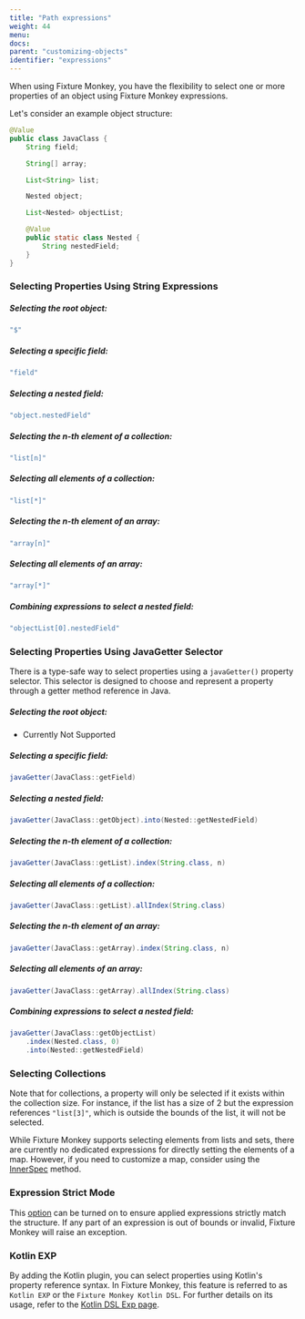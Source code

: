 ```yaml
---
title: "Path expressions"
weight: 44
menu:
docs:
parent: "customizing-objects"
identifier: "expressions"
---
```


When using Fixture Monkey, you have the flexibility to select one or more properties of an object using Fixture Monkey expressions.

Let's consider an example object structure:

```java
@Value
public class JavaClass {
    String field;

    String[] array;

    List<String> list;

    Nested object;

    List<Nested> objectList;

    @Value
    public static class Nested {
        String nestedField;
    }
}
```


### Selecting Properties Using String Expressions

##### Selecting the root object:
```java
"$"
```

##### Selecting a specific field:
```java
"field"
```

##### Selecting a nested field:
```java
"object.nestedField"
```

##### Selecting the n-th element of a collection:
```java
"list[n]"
```

##### Selecting all elements of a collection:
```java
"list[*]"
```

##### Selecting the n-th element of an array:
```java
"array[n]"
```

##### Selecting all elements of an array:
```java
"array[*]"
```

##### Combining expressions to select a nested field:
```java
"objectList[0].nestedField"
```

### Selecting Properties Using JavaGetter Selector

There is a type-safe way to select properties using a `javaGetter()` property selector.
This selector is designed to choose and represent a property through a getter method reference in Java.

##### Selecting the root object:
- Currently Not Supported

##### Selecting a specific field:
```java
javaGetter(JavaClass::getField)
```

##### Selecting a nested field:
```java
javaGetter(JavaClass::getObject).into(Nested::getNestedField)
```

##### Selecting the n-th element of a collection:
```java
javaGetter(JavaClass::getList).index(String.class, n)
```

##### Selecting all elements of a collection:
```java
javaGetter(JavaClass::getList).allIndex(String.class)
```

##### Selecting the n-th element of an array:
```java
javaGetter(JavaClass::getArray).index(String.class, n)
```

##### Selecting all elements of an array:
```java
javaGetter(JavaClass::getArray).allIndex(String.class)
```


##### Combining expressions to select a nested field:
```java
javaGetter(JavaClass::getObjectList)
    .index(Nested.class, 0)
    .into(Nested::getNestedField)
```


### Selecting Collections
Note that for collections, a property will only be selected if it exists within the collection size.
For instance, if the list has a size of 2 but the expression references `"list[3]"`, which is outside the bounds of the list, it will not be selected.

While Fixture Monkey supports selecting elements from lists and sets, there are currently no dedicated expressions for directly setting the elements of a map.
However, if you need to customize a map, consider using the [InnerSpec](../innerspec) method.

### Expression Strict Mode
This [option](../../fixture-monkey-options/customization-options/#expression-strict-mode) can be turned on to ensure applied expressions strictly match the structure.
If any part of an expression is out of bounds or invalid, Fixture Monkey will raise an exception.

### Kotlin EXP
By adding the Kotlin plugin, you can select properties using Kotlin's property reference syntax.
In Fixture Monkey, this feature is referred to as `Kotlin EXP` or the `Fixture Monkey Kotlin DSL`.
For further details on its usage, refer to the [Kotlin DSL Exp page](../../plugins/kotlin-plugin/kotlin-exp).
